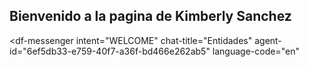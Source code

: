 ## Bienvenido a la pagina de Kimberly Sanchez 

<script src="https://www.gstatic.com/dialogflow-console/fast/messenger/bootstrap.js?v=1"></script>
<df-messenger
  intent="WELCOME"
  chat-title="Entidades"
  agent-id="6ef5db33-e759-40f7-a36f-bd466e262ab5"
  language-code="en"
></df-messenger>
